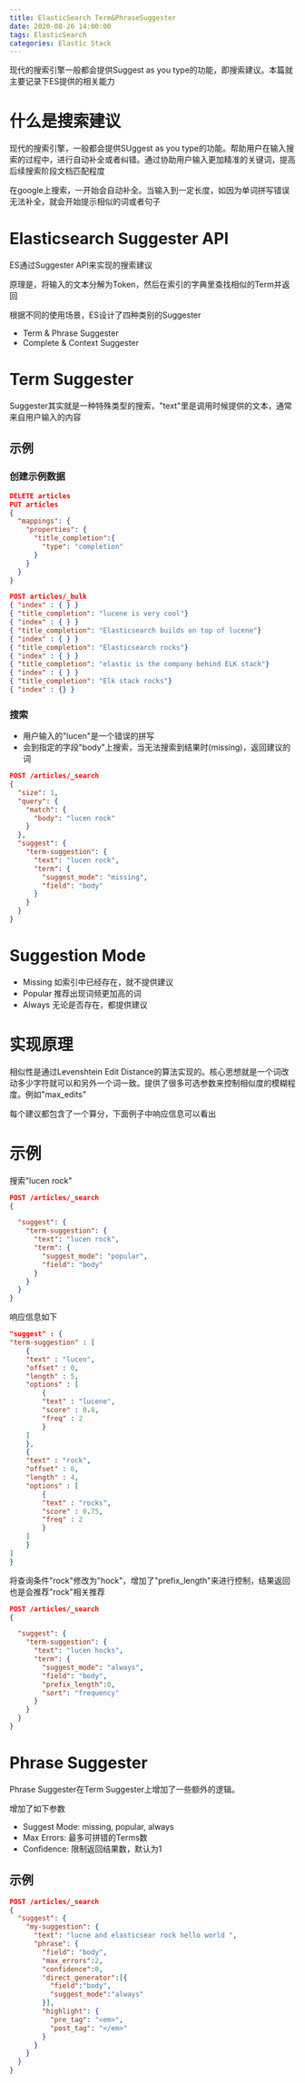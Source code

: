 ```yaml
---
title: ElasticSearch Term&PhraseSuggester
date: 2020-08-26 14:00:00
tags: ElasticSearch
categories: Elastic Stack
---
```


现代的搜索引擎一般都会提供Suggest as you type的功能，即搜索建议。本篇就主要记录下ES提供的相关能力
<!-- more -->

# 什么是搜索建议
现代的搜索引擎，一般都会提供SUggest as you type的功能。帮助用户在输入搜索的过程中，进行自动补全或者纠错。通过协助用户输入更加精准的关键词，提高后续搜索阶段文档匹配程度

在google上搜索，一开始会自动补全。当输入到一定长度，如因为单词拼写错误无法补全，就会开始提示相似的词或者句子

# Elasticsearch Suggester API
ES通过Suggester API来实现的搜索建议

原理是，将输入的文本分解为Token，然后在索引的字典里查找相似的Term并返回

根据不同的使用场景，ES设计了四种类别的Suggester
- Term & Phrase Suggester
- Complete & Context Suggester

# Term Suggester
Suggester其实就是一种特殊类型的搜索，"text"里是调用时候提供的文本，通常来自用户输入的内容

## 示例
### 创建示例数据
``` json
DELETE articles
PUT articles
{
  "mappings": {
    "properties": {
      "title_completion":{
        "type": "completion"
      }
    }
  }
}

POST articles/_bulk
{ "index" : { } }
{ "title_completion": "lucene is very cool"}
{ "index" : { } }
{ "title_completion": "Elasticsearch builds on top of lucene"}
{ "index" : { } }
{ "title_completion": "Elasticsearch rocks"}
{ "index" : { } }
{ "title_completion": "elastic is the company behind ELK stack"}
{ "index" : { } }
{ "title_completion": "Elk stack rocks"}
{ "index" : {} }
```

### 搜索
- 用户输入的"lucen"是一个错误的拼写
- 会到指定的字段"body"上搜索，当无法搜索到结果时(missing)，返回建议的词
``` json
POST /articles/_search
{
  "size": 1,
  "query": {
    "match": {
      "body": "lucen rock"
    }
  },
  "suggest": {
    "term-suggestion": {
      "text": "lucen rock",
      "term": {
        "suggest_mode": "missing",
        "field": "body"
      }
    }
  }
}
```

# Suggestion Mode
- Missing 如索引中已经存在，就不提供建议
- Popular 推荐出现词频更加高的词
- Always 无论是否存在，都提供建议

# 实现原理
相似性是通过Levenshtein Edit Distance的算法实现的。核心思想就是一个词改动多少字符就可以和另外一个词一致。提供了很多可选参数来控制相似度的模糊程度。例如"max_edits"

每个建议都包含了一个算分，下面例子中响应信息可以看出

# 示例
搜索"lucen rock"
``` json
POST /articles/_search
{

  "suggest": {
    "term-suggestion": {
      "text": "lucen rock",
      "term": {
        "suggest_mode": "popular",
        "field": "body"
      }
    }
  }
}
```

响应信息如下
``` json
"suggest" : {
"term-suggestion" : [
    {
    "text" : "lucen",
    "offset" : 0,
    "length" : 5,
    "options" : [
        {
        "text" : "lucene",
        "score" : 0.8,
        "freq" : 2
        }
    ]
    },
    {
    "text" : "rock",
    "offset" : 6,
    "length" : 4,
    "options" : [
        {
        "text" : "rocks",
        "score" : 0.75,
        "freq" : 2
        }
    ]
    }
]
}
```

将查询条件"rock"修改为"hock"，增加了"prefix_length"来进行控制，结果返回也是会推荐"rock"相关推荐
``` json
POST /articles/_search
{

  "suggest": {
    "term-suggestion": {
      "text": "lucen hocks",
      "term": {
        "suggest_mode": "always",
        "field": "body",
        "prefix_length":0,
        "sort": "frequency"
      }
    }
  }
}
```

# Phrase Suggester
Phrase Suggester在Term Suggester上增加了一些额外的逻辑。

增加了如下参数
- Suggest Mode: missing, popular, always
- Max Errors: 最多可拼错的Terms数
- Confidence: 限制返回结果数，默认为1

## 示例
``` json
POST /articles/_search
{
  "suggest": {
    "my-suggestion": {
      "text": "lucne and elasticsear rock hello world ",
      "phrase": {
        "field": "body",
        "max_errors":2,
        "confidence":0,
        "direct_generator":[{
          "field":"body",
          "suggest_mode":"always"
        }],
        "highlight": {
          "pre_tag": "<em>",
          "post_tag": "</em>"
        }
      }
    }
  }
}
```